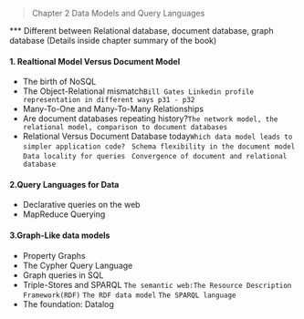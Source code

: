 > Chapter 2 Data Models and Query Languages

*** Different between Relational database, document database, graph database
(Details inside chapter summary of the book)


#### 1. Realtional Model Versus Document Model
* The birth of NoSQL
* The Object-Relational mismatch```Bill Gates Linkedin profile representation in different ways p31 - p32```
* Many-To-One and Many-To-Many Relationships
* Are document databases repeating history?```The network model, the relational model, comparison to document databases```
* Relational Versus Document Database today```Which data model leads to simpler application code?``` ``` Schema flexibility in the document model``` ```Data locality for queries ```   ```Convergence of document and relational database```
#### 2.Query Languages for Data
* Declarative queries on the web
* MapReduce Querying
#### 3.Graph-Like data models
* Property Graphs
* The Cypher Query Language
* Graph queries in SQL
* Triple-Stores and SPARQL ```The semantic web:The Resource Description Framework(RDF)``` ```The RDF data model``` ```The SPARQL language```
* The foundation: Datalog

